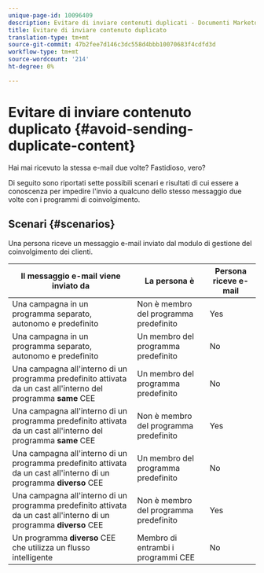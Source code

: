 ```yaml
---
unique-page-id: 10096409
description: Evitare di inviare contenuti duplicati - Documenti Marketo - Documentazione prodotto
title: Evitare di inviare contenuto duplicato
translation-type: tm+mt
source-git-commit: 47b2fee7d146c3dc558d4bbb10070683f4cdfd3d
workflow-type: tm+mt
source-wordcount: '214'
ht-degree: 0%

---
```



# Evitare di inviare contenuto duplicato {#avoid-sending-duplicate-content}

Hai mai ricevuto la stessa e-mail due volte? Fastidioso, vero?

Di seguito sono riportati sette possibili scenari e risultati di cui essere a conoscenza per impedire l&#39;invio a qualcuno dello stesso messaggio due volte con i programmi di coinvolgimento.

## Scenari {#scenarios}

Una persona riceve un messaggio e-mail inviato dal modulo di gestione del coinvolgimento dei clienti.

| Il messaggio e-mail viene inviato da | La persona è | Persona riceve e-mail |
|---|---|---|
| Una campagna in un programma separato, autonomo e predefinito | Non è membro del programma predefinito | Yes |
| Una campagna in un programma separato, autonomo e predefinito | Un membro del programma predefinito | No |
| Una campagna all&#39;interno di un programma predefinito attivata da un cast all&#39;interno del programma **same** CEE | Un membro del programma predefinito | No |
| Una campagna all&#39;interno di un programma predefinito attivata da un cast all&#39;interno del programma **same** CEE | Non è membro del programma predefinito | Yes |
| Una campagna all&#39;interno di un programma predefinito attivata da un cast all&#39;interno di un programma **diverso** CEE | Un membro del programma predefinito | No |
| Una campagna all&#39;interno di un programma predefinito attivata da un cast all&#39;interno di un programma **diverso** CEE | Non è membro del programma predefinito | Yes |
| Un programma **diverso** CEE che utilizza un flusso intelligente | Membro di entrambi i programmi CEE | No |

